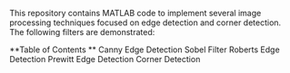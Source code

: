 This repository contains MATLAB code to implement several image processing techniques focused on edge detection and corner detection. The following filters are demonstrated:

**Table of Contents
**
Canny Edge Detection
Sobel Filter
Roberts Edge Detection
Prewitt Edge Detection
Corner Detection
